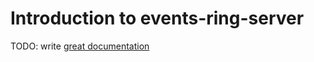 # Introduction to events-ring-server

TODO: write [great documentation](http://jacobian.org/writing/what-to-write/)
